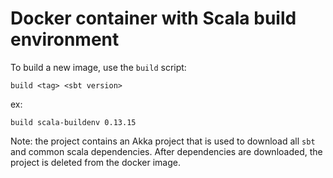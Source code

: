 # Docker container with Scala build environment
To build a new image, use the `build` script:

`build <tag> <sbt version>`

ex:

`build scala-buildenv 0.13.15`

Note: the project contains an Akka project that is used to download all `sbt` and common scala dependencies. After dependencies are downloaded, the project is deleted from the docker image.
